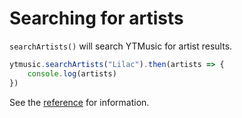# Searching for artists

`searchArtists()` will search YTMusic for artist results.

```ts
ytmusic.searchArtists("Lilac").then(artists => {
	console.log(artists)
})
```

See the [reference](../../references/ytmusic/searchArtists.html) for information.
